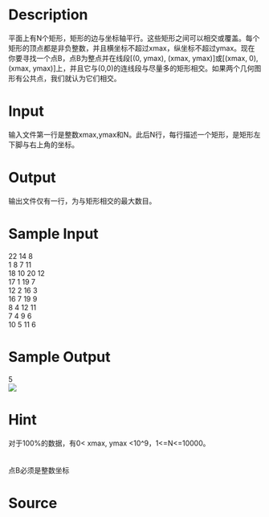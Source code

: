 
# Description

<div class="content">平面上有N个矩形，矩形的边与坐标轴平行。这些矩形之间可以相交或覆盖。每个矩形的顶点都是非负整数，并且横坐标不超过xmax，纵坐标不超过ymax。现在你要寻找一个点B，点B为整点并在线段[(0, ymax), (xmax, ymax)]或[(xmax, 0), (xmax, ymax)]上，并且它与(0,0)的连线段与尽量多的矩形相交。如果两个几何图形有公共点，我们就认为它们相交。 
</div>

# Input

<div class="content">输入文件第一行是整数xmax,ymax和N。此后N行，每行描述一个矩形，是矩形左下脚与右上角的坐标。
</div>

# Output

<div class="content">输出文件仅有一行，为与矩形相交的最大数目。
</div>

# Sample Input

<div class="content"><span class="sampledata">22 14 8<br/>
1 8 7 11<br/>
18 10 20 12<br/>
17 1 19 7<br/>
12 2 16 3<br/>
16 7 19 9<br/>
8 4 12 11<br/>
7 4 9 6<br/>
10 5 11 6<br/>
</span></div>

# Sample Output

<div class="content"><span class="sampledata">5<br/>
<img border="0" src="source/bzoj/1256/img/aHR0cHM6Ly9seWRzeS5jb20vSnVkZ2VPbmxpbmUvaW1hZ2VzLzEyNTYuanBn.jpg"/></span></div>

# Hint

<div class="content"><p>对于100%的数据，有0&lt; xmax, ymax &lt;10^9，1&lt;=N&lt;=10000。<br/>
<br/>
<br/>
点B必须是整数坐标</p></div>

# Source

<div class="content"><p><a href="problemset.php?search="></a></p></div>


